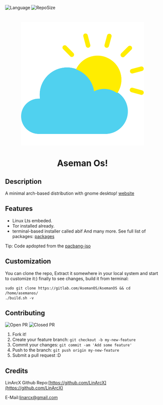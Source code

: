 ![Language](https://img.shields.io/github/languages/top/AsemanOS/AsemanOs.svg?style=flat-square) ![RepoSize](https://img.shields.io/github/repo-size/AsemanOS/AsemanOs.svg?style=flat-square)
<h1 align="center">
	<img width="400" src="assets/AsemanOs.svg" alt="AsemanOs">
	<br>
	<br>
    <p2>Aseman Os!</p2>
</h1>

## Description
A minimal arch-based distribution with gnome desktop! [website](https://asemanos.gitlab.io/)

## Features
* Linux Lts embeded.
* Tor installed already.
* terminal-based installer called abif
And many more. See full list of packages:
[packages]("https://asemanos.gitlab.io/packages.html")

Tip: Code apdopted from the [pacbang-iso](https://github.com/CarlDuff/pacbang-iso)

## Customization
You can clone the repo, Extract it somewhere in your local system and start to customize it:)
finally to see changes, build it from terminal:
```
sudo git clone https://gitlab.com/AsemanOS/AsemanOS && cd /home/asemanos/
./build.sh -v
```

## Contributing
![Open PR](https://img.shields.io/github/issues-pr-raw/AsemanOS/AsemanOs.svg?style=flat-square) ![Closed PR](https://img.shields.io/github/issues-pr-closed/AsemanOS/AsemanOs.svg?style=flat-square)
1. Fork it!
2. Create your feature branch: `git checkout -b my-new-feature`
3. Commit your changes: `git commit -am 'Add some feature'`
4. Push to the branch: `git push origin my-new-feature`
5. Submit a pull request :D


## Credits
LinArcX
Github Repo:[https://github.com/LinArcX](https://github.com/LinArcX)

E-Mail:linarcx@gmail.com
